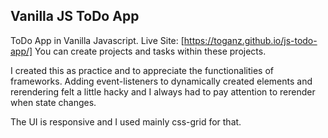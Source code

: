 ## Vanilla JS ToDo App

ToDo App in Vanilla Javascript.
Live Site: [https://toganz.github.io/js-todo-app/]
You can create projects and tasks within these projects. 

I created this as practice and to appreciate the functionalities of frameworks.
Adding event-listeners to dynamically created elements and rerendering felt a little hacky and I always had to pay attention to rerender when state changes.

The UI is responsive and I used mainly css-grid for that.
